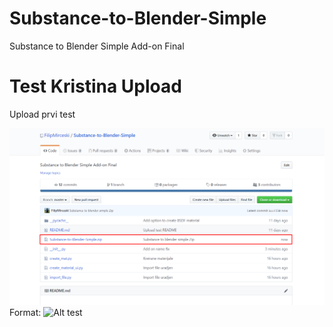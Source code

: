 # Substance-to-Blender-Simple
Substance to Blender Simple Add-on Final


# Test Kristina Upload
Upload prvi test


![test slika](/images/Screenshot_1.png)
Format: ![Alt test](testslika)